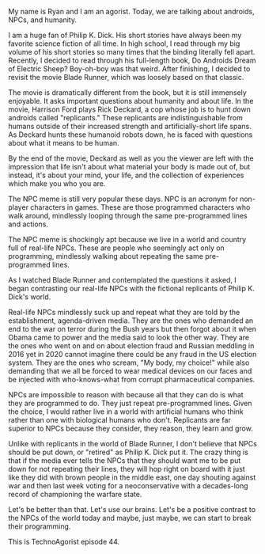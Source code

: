 My name is Ryan and I am an agorist. Today, we are talking about androids, NPCs, and humanity.

I am a huge fan of Philip K. Dick. His short stories have always been my favorite science fiction of all time. In high school, I read through my big volume of his short stories so many times that the binding literally fell apart. Recently, I decided to read through his full-length book, Do Androids Dream of Electric Sheep? Boy-oh-boy was that weird. After finishing, I decided to revisit the movie Blade Runner, which was loosely based on that classic.

The movie is dramatically different from the book, but it is still immensely enjoyable. It asks important questions about humanity and about life. In the movie, Harrison Ford plays Rick Deckard, a cop whose job is to hunt down androids called "replicants." These replicants are indistinguishable from humans outside of their increased strength and artificially-short life spans. As Deckard hunts these humanoid robots down, he is faced with questions about what it means to be human.

By the end of the movie, Deckard as well as you the viewer are left with the impression that life isn't about what material your body is made out of, but instead, it's about your mind, your life, and the collection of experiences which make you who you are.

The NPC meme is still very popular these days. NPC is an acronym for non-player characters in games. These are those programmed characters who walk around, mindlessly looping through the same pre-programmed lines and actions.

The NPC meme is shockingly apt because we live in a world and country full of real-life NPCs. These are people who seemingly act only on programming, mindlessly walking about repeating the same pre-programmed lines.

As I watched Blade Runner and contemplated the questions it asked, I began contrasting our real-life NPCs with the fictional replicants of Philip K. Dick's world.

Real-life NPCs mindlessly suck up and repeat what they are told by the establishment, agenda-driven media. They are the ones who demanded an end to the war on terror during the Bush years but then forgot about it when Obama came to power and the media said to look the other way. They are the ones who went on and on about election fraud and Russian meddling in 2016 yet in 2020 cannot imagine there could be any fraud in the US election system. They are the ones who scream, "My body, my choice!" while also demanding that we all be forced to wear medical devices on our faces and be injected with who-knows-what from corrupt pharmaceutical companies.

NPCs are impossible to reason with because all that they can do is what they are programmed to do. They just repeat pre-programmed lines. Given the choice, I would rather live in a world with artificial humans who think rather than one with biological humans who don't. Replicants are far superior to NPCs because they consider, they reason, they learn and grow.

Unlike with replicants in the world of Blade Runner, I don't believe that NPCs should be put down, or "retired" as Philip K. Dick put it. The crazy thing is that if the media ever tells the NPCs that they should want me to be put down for not repeating their lines, they will hop right on board with it just like they did with brown people in the middle east, one day shouting against war and then last week voting for a neoconservative with a decades-long record of championing the warfare state.

Let's be better than that. Let's use our brains. Let's be a positive contrast to the NPCs of the world today and maybe, just maybe, we can start to break their programming.

This is TechnoAgorist episode 44.
